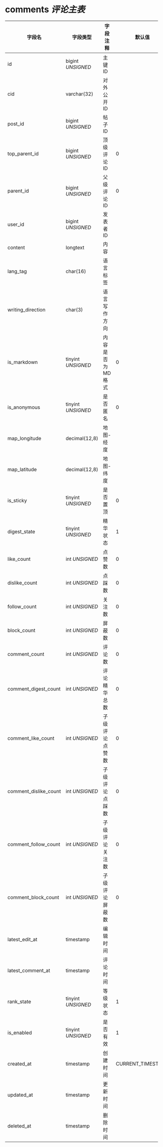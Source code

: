 # comments *评论主表*

| 字段名 | 字段类型 | 字段注释 | 默认值 | 可空 | 备注 |
| --- | --- | --- | --- | --- | --- |
| id | bigint *UNSIGNED* | 主键 ID | | NO | 自动递增 |
| cid | varchar(32) | 对外公开 ID |  | NO | **唯一值** |
| post_id | bigint *UNSIGNED* | 帖子 ID |  | NO | 关联字段 [posts->id](posts.md) |
| top_parent_id | bigint *UNSIGNED* | 顶级评论 ID | 0 | NO | 所属哪个评论，0 代表不属于任何评论 |
| parent_id | bigint *UNSIGNED* | 父级评论 ID | 0 | NO | 0 代表一级评论 |
| user_id | bigint *UNSIGNED* | 发表者 ID |  | NO | 关联字段 [users->id](../users/users.md) |
| content | longtext | 内容 |  | YES |  |
| lang_tag | char(16) | 语言标签 |  | YES |  |
| writing_direction | char(3) | 语言写作方向 |  | YES |  |
| is_markdown | tinyint *UNSIGNED* | 内容是否为 MD 格式 | 0 | NO | 0.否 / 1.是 |
| is_anonymous | tinyint *UNSIGNED* | 是否匿名 | 0 | NO | 0.否 / 1.是 |
| map_longitude | decimal(12,8) | 地图-经度 |  | YES | 浮点数，范围为 -180~180，负数表示西经 |
| map_latitude | decimal(12,8) | 地图-纬度 |  | YES | 浮点数，范围为 -90~90，负数表示南纬 |
| is_sticky | tinyint *UNSIGNED* | 是否置顶 | 0 | NO |  0.否 / 1.是 |
| digest_state | tinyint *UNSIGNED* | 精华状态 | 1 | NO |  1.否 / 2.普级精华 / 3.高级精华 |
| like_count | int *UNSIGNED* | 点赞数 | 0 | NO | 有多少用户点赞了该条评论 |
| dislike_count | int *UNSIGNED* | 点踩数 | 0 | NO | 有多少用户点踩了该条评论 |
| follow_count | int *UNSIGNED* | 关注数 | 0 | NO | 有多少用户关注了（收藏）该条评论 |
| block_count | int *UNSIGNED* | 屏蔽数 | 0 | NO | 有多少用户屏蔽了（不感兴趣）该条评论 |
| comment_count | int *UNSIGNED* | 评论数 | 0 | NO | 回复这条评论的数量 |
| comment_digest_count | int *UNSIGNED* | 评论精华总数 | 0 | NO | 回复这条评论的精华总数 |
| comment_like_count | int *UNSIGNED* | 子级评论点赞数 | 0 | NO | 回复这条评论的所有评论点赞总数 |
| comment_dislike_count | int *UNSIGNED* | 子级评论点踩数 | 0 | NO | 回复这条评论的所有评论点踩总数 |
| comment_follow_count | int *UNSIGNED* | 子级评论关注数 | 0 | NO | 回复这条评论的所有评论关注总数 |
| comment_block_count | int *UNSIGNED* | 子级评论屏蔽数 | 0 | NO | 回复这条评论的所有评论屏蔽总数 |
| latest_edit_at | timestamp | 编辑时间 |  | YES | 如果发表后可以编辑，此处记录编辑时间 |
| latest_comment_at | timestamp | 评论时间 |  | YES | 最新一条评论的时间<br>有用户回复了该条评论 |
| rank_state | tinyint *UNSIGNED* | 等级状态 | 1 | NO | 1.未设置 |
| is_enabled | tinyint *UNSIGNED* | 是否有效 | 1 | NO | 0.无效（仅自己可见） / 1.有效 |
| created_at | timestamp | 创建时间 | CURRENT_TIMESTAMP | NO | 发表时间 |
| updated_at | timestamp | 更新时间 |  | YES |  |
| deleted_at | timestamp | 删除时间 |  | YES |  |
